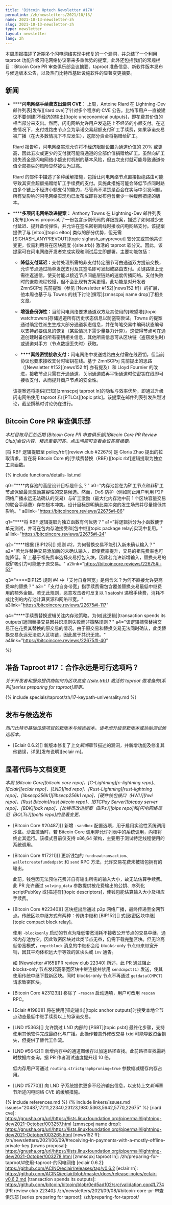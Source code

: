 ```yaml
---
title: 'Bitcoin Optech Newsletter #170'
permalink: /zh/newsletters/2021/10/13/
name: 2021-10-13-newsletter-zh
slug: 2021-10-13-newsletter-zh
type: newsletter
layout: newsletter
lang: zh
---
```

本周周报描述了近期多个闪电网络实现中修复的一个漏洞，并总结了一个利用 taproot 功能升级闪电网络协议带来多重优势的提案。此外还包括我们的常规栏目：Bitcoin Core PR 审查俱乐部会议摘要、taproot 准备信息、新软件版本发布与候选版本公告，以及热门比特币基础设施软件的显著变更摘要。

## 新闻

- ​**<!--ln-spend-to-fees-cve-->****闪电网络手续费支出漏洞 CVE：**
  上周，Antoine Riard 在 Lightning-Dev 邮件列表[发布][riard cve]了针对多个程序的 CVE 公告。比特币用户一直被建议不要创建[不经济的输出][topic uneconomical outputs]，即花费其价值的相当部分来支出。然而，闪电网络允许用户发送链上不经济的小额支付。在这些情况下，支付或路由节点会为承诺交易超额支付矿工手续费，如果承诺交易被广播（在大多数情况下不应发生），这部分资金将捐赠给矿工。

  Riard 报告称，闪电网络实现允许将不经济限额设置为通道价值的 20% 或更高，因此五次或更少的支付就可能将通道的全部价值捐赠给矿工。虽然向矿工损失资金是闪电网络小额支付机制的基本风险，但五次支付就可能导致通道价值全部损失的风险显然被认为过高。

  Riard 的邮件中描述了多种缓解措施，包括让闪电网络节点直接拒绝路由可能导致其资金超额捐赠给矿工手续费的支付。实施此措施可能会降低节点同时路由多个链上不经济小额支付的能力，尽管尚不清楚是否会在实际中引发问题。所有受影响的闪电网络实现均已发布或即将发布包含至少一种缓解措施的版本。

- ​**<!--multiple-proposed-ln-improvements-->****多项闪电网络改进提案：**
  Anthony Towns 在 Lightning-Dev 邮件列表[发布][towns proposal]了一份包含示例代码的详细提案，描述了如何减少支付延迟、提升备份弹性，并允许在签名密钥离线时接收闪电网络支付。该提案提供了与 [eltoo][topic eltoo] 类似的部分优势，但无需 [SIGHASH_ANYPREVOUT][topic sighash_anyprevout] 软分叉或其他共识变更，仅需利用将在区块高度 {{site.trb}} 激活的 taproot 软分叉。因此，该提案可在闪电网络开发者完成实现和测试后立即部署。主要功能包括：

  - ​**<!--reduced-payment-latency-->**​**降低支付延迟：​**​ 支付处理所需的非支付特定细节可由通道双方提前交换，允许节点通过简单发送支付及其签名即可发起或路由支付。关键路径上无需往返通信，使支付能以接近节点间底层链路的速度传播网络。支付失败时的退款流程较慢，但不会比现有方案更慢。此功能是对开发者 ZmnSCPxj 先前提案（参见 [Newsletter #152][news152 ff]）的扩展，他本周也基于与 Towns 的线下讨论[撰写][zmnscpxj name drop]了相关文章。

  - ​**<!--improved-backup-resiliency-->**​**增强备份弹性：​**​ 当前闪电网络要求通道双方及其使用的[瞭望塔][topic watchtowers]存储通道所有历史状态信息以防盗窃尝试。Towns 的提案通过确定性派生生成大部分通道状态信息，并在每笔交易中编码状态编号以支持必要信息的恢复（某些情况下需少量暴力计算）。这使得节点可在通道创建时备份所有密钥相关信息，其他所需信息可从区块链（盗窃发生时）或通道对手方（节点数据丢失时）获取。

  - ​​**<!--receiving-payments-with-an-offline-key-->****离线密钥接收支付：​**​ 闪电网络中发送或路由支付需在线密钥，但当前协议也要求接收支付时密钥在线。基于 ZmnSCPxj 先前提出的思路（[Newsletter #152][news152 ff] 亦有提及）和 Lloyd Fournier 的改进，接收节点只需在开通通道、关闭通道或再平衡通道时使密钥在线即可接收支付，从而提升商户节点的安全性。

  该提案还将提供[已知][zmnscpxj taproot ln]的隐私与效率优势，即通过升级闪电网络使用 taproot 和 [PTLCs][topic ptlc]。该提案在邮件列表引发热烈讨论，截至撰稿时讨论仍在进行。

## Bitcoin Core PR 审查俱乐部

*本栏目每月汇总近期 [Bitcoin Core PR 审查俱乐部][Bitcoin Core PR Review Club]会议内容，精选重要问答。点击问题可查看会议答案摘要。*

[将 RBF 逻辑提取至 policy/rbf][review club #22675] 是 Gloria Zhao 提出的拉取请求，旨在将 Bitcoin Core 的[手续费替换（RBF）][topic rbf]逻辑提取为独立工具函数。

{% include functions/details-list.md

  q0="​**<!--q0-->**内存池的高层设计目标是什么？"
  a0="内存池旨在为矿工节点和非矿工节点保留最具激励兼容性的交易候选。然而，DoS 防护（例如防止用户利用 P2P 网络广播永远无法确认的交易）与矿工激励（最大化内存池中前 1 个区块容量交易的联合手续费）存在根本冲突。设计目标是明确此类冲突的发生场景并尽量降低其影响。"
  a0link="https://bitcoincore.reviews/22675#l-86"

  q1="​**<!--q1-->**将 RBF 逻辑提取为独立函数有何优势？"
  a1="将逻辑拆分为小函数便于单元测试，并可在包内存池接受和[包中继][topic package relay]实现中复用。"
  a1link="https://bitcoincore.reviews/22675#l-24"

  q2="​**<!--q2-->**根据 [BIP125][] 规则 #2，为何替换交易不能引入新未确认输入？"
  a2="若允许替换交易添加新的未确认输入，即使费率提升，交易的祖先费率也可能降低。矿工基于祖先费率选择交易打包入块，因此若允许新增输入，替换交易的挖矿吸引力可能低于原交易。"
  a2link="https://bitcoincore.reviews/22675#l-52"

  q3="​**<!--q3-->**BIP125 规则 #4 中「支付自身带宽」是何含义？为何不直接允许更高费率的替换？"
  a3="「支付自身带宽」指手续费需包含覆盖替换交易最低中继费用的额外金额。若无此规则，恶意攻击者可反复以 1 satoshi 递增手续费，消耗不成比例的内存池计算资源和网络带宽。"
  a3link="https://bitcoincore.reviews/22675#l-117"

  q4="​**<!--q4-->**手续费替换逻辑关注内存池策略。为何[此逻辑][transaction spends its outputs]返回替换交易因共识规则失败而非策略规则？"
  a4="该逻辑捕获替换交易正在花费其替换的原交易的情况。由于原交易和替换交易无法同时确认，此类替换交易永远无法进入区块链，因此属于共识无效。"
  a4link="https://bitcoincore.reviews/22675#l-40"

%}

## 准备 Taproot #17：合作永远是可行选项吗？

*关于开发者和服务提供商如何为区块高度 {{site.trb}} 激活的 taproot 做准备的[系列][series preparing for taproot]周更。*

{% include specials/taproot/zh/17-keypath-universality.md %}

## 发布与候选发布

*热门比特币基础设施项目的新版本与候选版本。请考虑升级至新版本或协助测试候选版本。*

- [Eclair 0.6.2][] 新版本修复了上文*新闻*章节描述的漏洞，并新增功能及修复其他错误，详见[发布说明][eclair rn]。

## 显著代码与文档变更

*本周 [Bitcoin Core][bitcoin core repo]、[C-Lightning][c-lightning repo]、[Eclair][eclair repo]、[LND][lnd repo]、[Rust-Lightning][rust-lightning repo]、[libsecp256k1][libsecp256k1 repo]、[硬件钱包接口（HWI）][hwi repo]、[Rust Bitcoin][rust bitcoin repo]、[BTCPay Server][btcpay server repo]、[BDK][bdk repo]、[比特币改进提案（BIPs）][bips repo]和[闪电网络规范（BOLTs）][bolts repo]的显著变更。*

- [Bitcoin Core #20487][] 新增 `-sandbox` 配置选项，用于启用实验性系统调用沙盒。沙盒激活时，若 Bitcoin Core 调用非允许列表中的系统调用，内核将终止其运行。该模式目前仅支持 x86_64 架构，主要用于测试特定线程使用的系统调用。

- [Bitcoin Core #17211][] 更新钱包的 `fundrawtransaction`、`walletcreatefundedpsbt` 和 `send` RPC 方法，允许交易花费未被钱包拥有的输出。

  此前，钱包因无法预估花费非自有输出所需的输入大小，故无法估算手续费。此 PR 允许通过 `solving_data` 参数提供被花费输出的公钥、序列化 scriptPubKey 或[描述符][topic descriptors]，使钱包能估算输入大小及相应手续费。

- [Bitcoin Core #22340][] 区块挖出后通过 p2p 网络广播，最终传递至全网节点。传统区块中继方式有两种：传统中继和 [BIP152][] 式[致密区块中继][topic compact block relay]。

  使用 `-blocksonly` 启动的节点为降低带宽消耗不接收公开节点的交易中继，通常内存池为空。因此致密区块对此类节点无益，仍需下载完整区块。但无论高低带宽模式，`cmpctblock` 消息的中继都会给 blocks-only 节点带来带宽开销，因其平均体积远大于等效的区块头或 `inv` 通告。

  如 [Newsletter #165][PR review club 22340] 所述，此 PR 通过阻止 blocks-only 节点发起高带宽区块中继连接并禁用 `sendcmpct(1)` 发送，使其使用传统中继下载新区块。同时 blocks-only 节点不再通过 `getdata(CMPCT)` 请求致密区块。

- [Bitcoin Core #23123][] 移除了 `-rescan` 启动选项，用户可改用 `rescan` RPC。

- [Eclair #1980][] 将在使用[锚定输出][topic anchor outputs]时接受本地全节点动态最低中继手续费以上的承诺交易。

- [LND #5363][] 允许跳过 LND 内部的 [PSBT][topic psbt] 最终化步骤，支持使用其他软件完成最终化与广播。此操作若意外修改交易 txid 可能导致资金损失，但提供了替代工作流。

- [LND #5642][] 新增内存中的通道图缓存以加速路径查找。此前路径查找需耗时数据库查询，据 PR 作者测试速度提升超 10 倍。

  低内存用户可通过 `routing.strictgraphpruning=true` 参数缩减缓存内存占用。

- [LND #5770][] 向 LND 子系统提供更多不经济输出信息，以支持上文*新闻*章节所述闪电网络 CVE 的缓解措施。

{% include references.md %}
{% include linkers/issues.md issues="20487,17211,22340,23123,1980,5363,5642,5770,22675" %}
[riard cve]: https://gnusha.org/url/https://lists.linuxfoundation.org/pipermail/lightning-dev/2021-October/003257.html
[zmnscpxj name drop]: https://gnusha.org/url/https://lists.linuxfoundation.org/pipermail/lightning-dev/2021-October/003265.html
[news152 ff]: /zh/newsletters/2021/06/09/#receiving-ln-payments-with-a-mostly-offline-private-key
[towns proposal]: https://gnusha.org/url/https://lists.linuxfoundation.org/pipermail/lightning-dev/2021-October/003278.html
[zmnscpxj taproot ln]: /zh/preparing-for-taproot/#使用-taproot-的闪电网络
[eclair 0.6.2]: https://github.com/ACINQ/eclair/releases/tag/v0.6.2
[eclair rn]: https://github.com/ACINQ/eclair/blob/master/docs/release-notes/eclair-v0.6.2.md
[transaction spends its outputs]: https://github.com/bitcoin/bitcoin/blob/0ed5ad102/src/validation.cpp#L774
[PR review club 22340]: /zh/newsletters/2021/09/08/#bitcoin-core-pr-审查俱乐部
[series preparing for taproot]: /zh/preparing-for-taproot/
